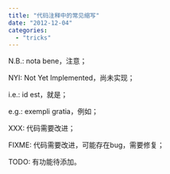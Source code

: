 ```yaml
---
title: "代码注释中的常见缩写"
date: "2012-12-04"
categories: 
  - "tricks"
---
```


N.B.: nota bene，注意；

NYI: Not Yet Implemented，尚未实现；

i.e.: id est，就是；

e.g.: exempli gratia，例如；

XXX: 代码需要改进；

FIXME: 代码需要改进，可能存在bug，需要修复；

TODO: 有功能待添加。
